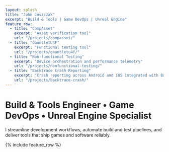 ```yaml
---
layout: splash
title: "John Juszczak"
excerpt: "Build & Tools | Game DevOps | Unreal Engine"
feature_row:
  - title: "CompAsset"
    excerpt: "Asset verification tool"
    url: "/projects/compasset/"
  - title: "GauntletU4F"
    excerpt: "Functional testing tool"
    url: "/projects/gauntletu4f/"
  - title: "Non-functional Testing"
    excerpt: "Device orchestration and performance telemetry"
    url: "/projects/nonfunctional-testing/"
  - title: "Backtrace Crash Reporting"
    excerpt: "Crash reporting across Android and iOS integrated with Backtrace"
    url: "/projects/backtrace-crash/"
---
```


# Build & Tools Engineer • Game DevOps • Unreal Engine Specialist

I streamline development workflows, automate build and test pipelines, and deliver tools that ship games and software reliably.

{% include feature_row %}
